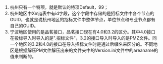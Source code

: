 1. 杭州只有一个特项，就是默认的特项Default，99；
2. 杭州地区中Xmjg表中有id字段，这个字段中存储的是招标文件中各个节点的GUID，也就是说杭州地区的招标文件中整体节点，单位节点和专业节点都有自己的GUID。
3. 宁波地区使用的是品茗接口，品茗接口现在有4.0和3.2的区分。其中4.0接口在投标导入时导入的是".招标文件"，3.2的接口导入时导入的是PMZ文件。同一个地区的3.2和4.0的接口在导入招标文件时是通过后缀名来区分的。不同地区是根据解压PM文件解压出来的文件夹中的Version.ini文件中的areaname的值来判断的。

